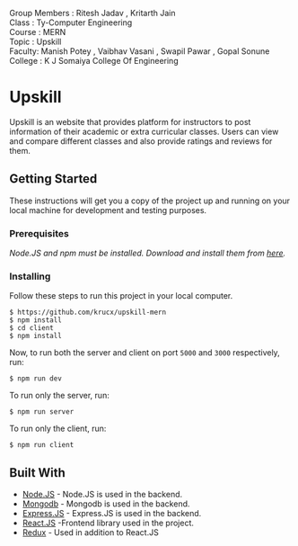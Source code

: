 
Group Members : Ritesh Jadav , Kritarth Jain\
Class : Ty-Computer Engineering\
Course : MERN\
Topic : Upskill\
Faculty: Manish Potey , Vaibhav Vasani , Swapil Pawar , Gopal Sonune\
College : K J Somaiya College Of Engineering
# Upskill
Upskill is an website that provides platform for instructors to post information of their academic or extra curricular classes. Users can view and compare different classes and also provide ratings and reviews for them.

## Getting Started

These instructions will get you a copy of the project up and running on your local machine for development and testing purposes.

### Prerequisites

_Node.JS and npm must be installed. Download and install them from [here](https://nodejs.org)._

### Installing

Follow these steps to run this project in your local computer.

```
$ https://github.com/krucx/upskill-mern
$ npm install
$ cd client
$ npm install

```

Now, to run both the server and client on port `5000` and `3000` respectively, run:

```
$ npm run dev
```

To run only the server, run:

```
$ npm run server
```

To run only the client, run:

```
$ npm run client
```

## Built With

- [Node.JS](http://nodejs.org/) - Node.JS is used in the backend.
- [Mongodb](https://www.mongodb.com/) - Mongodb is used in the backend.
- [Express.JS](http://expressjs.com/) - Express.JS is used in the backend.
- [React.JS](https://reactjs.org/) -Frontend library used in the project.
- [Redux](https://redux.js.org/) - Used in addition to React.JS


